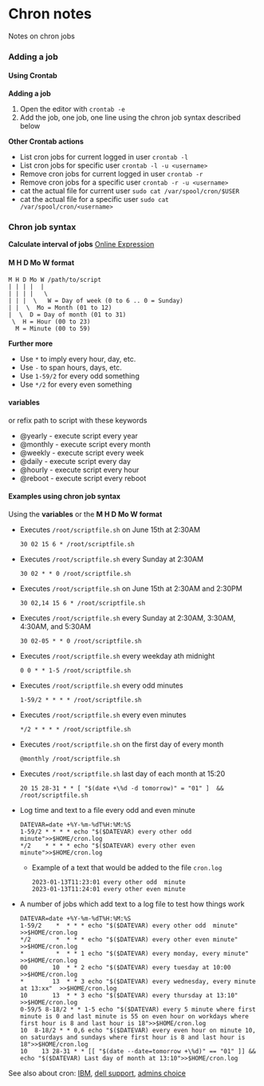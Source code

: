 # Chron notes

Notes on chron jobs

### Adding a job

#### Using Crontab

**Adding a job**

1. Open the editor with `crontab -e`
2. Add the job, one job, one line using the chron job syntax described below

**Other Crontab actions**

 - List cron jobs for current logged in user `crontab -l`
 - List cron jobs for specific user `crontab -l -u <username>`
 - Remove cron jobs for current logged in user `crontab -r`
 - Remove cron jobs for a specific user `crontab -r -u <username>`
 - cat the actual file for current user `sudo cat /var/spool/cron/$USER`
 - cat the actual file for a specific user `sudo cat /var/spool/cron/<username>`

### Chron job syntax


**Calculate interval of jobs** [Online Expression](https://cronexpressiontogo.com/every-odd-minute)

#### M H D Mo W format
```
M H D Mo W /path/to/script
| | | |  | 
| | | |   \
| | |  \   W = Day of week (0 to 6 .. 0 = Sunday)  
| |  \  Mo = Month (01 to 12)
|  \  D = Day of month (01 to 31)
 \  H = Hour (00 to 23)
  M = Minute (00 to 59)
```

**Further more** 
 - Use `*` to imply every hour, day, etc.
 - Use `-` to span hours, days, etc.
 - Use `1-59/2` for every odd something
 - Use `*/2` for every even something


#### variables

or refix path to script with these keywords
- @yearly - execute script every year
- @monthly - execute script every month
- @weekly - execute script every week
- @daily - execute script every day
- @hourly - execute script every hour
- @reboot - execute script every reboot

#### Examples using chron job syntax

Using the **variables** or the **M H D Mo W format**
 
 - Executes `/root/scriptfile.sh` on June 15th at 2:30AM
   ```
   30 02 15 6 * /root/scriptfile.sh
   ```
- Executes `/root/scriptfile.sh` every Sunday at 2:30AM
   ```
   30 02 * * 0 /root/scriptfile.sh
   ```
- Executes `/root/scriptfile.sh` on June 15th at 2:30AM and 2:30PM
   ```
   30 02,14 15 6 * /root/scriptfile.sh
   ```
- Executes `/root/scriptfile.sh` every Sunday at 2:30AM, 3:30AM, 4:30AM, and 5:30AM
   ```
   30 02-05 * * 0 /root/scriptfile.sh
   ```
- Executes `/root/scriptfile.sh` every weekday ath midnight
   ```
   0 0 * * 1-5 /root/scriptfile.sh
   ```
- Executes `/root/scriptfile.sh` every odd minutes
   ```
   1-59/2 * * * * /root/scriptfile.sh
   ```
- Executes `/root/scriptfile.sh` every even minutes
   ```
   */2 * * * * /root/scriptfile.sh
   ```

- Executes `/root/scriptfile.sh` on the first day of every month
   ```
   @monthly /root/scriptfile.sh
   ```
- Executes `/root/scriptfile.sh` last day of each month at 15:20
   ```
   20 15 28-31 * * [ "$(date +\%d -d tomorrow)" = "01" ]  && /root/scriptfile.sh
   ```
- Log time and text to a file every odd and even minute
   ```
   DATEVAR=date +%Y-%m-%dT%H:%M:%S
   1-59/2 * * * * echo "$($DATEVAR) every other odd  minute">>$HOME/cron.log 
   */2    * * * * echo "$($DATEVAR) every other even minute">>$HOME/cron.log 
   ```
   - Example of a text that would be added to the file `cron.log`
      ```
      2023-01-13T11:23:01 every other odd  minute
      2023-01-13T11:24:01 every other even minute
      ```
- A number of jobs which add text to a log file to test how things work
   ```
   DATEVAR=date +%Y-%m-%dT%H:%M:%S
   1-59/2    *  * * * echo "$($DATEVAR) every other odd  minute"                 >>$HOME/cron.log 
   */2       *  * * * echo "$($DATEVAR) every other even minute"                 >>$HOME/cron.log 
   *         *  * * 1 echo "$($DATEVAR) every monday, every minute"              >>$HOME/cron.log
   00       10  * * 2 echo "$($DATEVAR) every tuesday at 10:00                   >>$HOME/cron.log 
   *        13  * * 3 echo "$($DATEVAR) every wednesday, every minute at 13:xx"  >>$HOME/cron.log
   10       13  * * 3 echo "$($DATEVAR) every thursday at 13:10"                 >>$HOME/cron.log
   0-59/5 8-18/2 * * 1-5 echo "$($DATEVAR) every 5 minute where first minute is 0 and last minute is 55 on even hour on workdays where first hour is 8 and last hour is 18">>$HOME/cron.log
   10  8-18/2 * * 0,6 echo "$($DATEVAR) every even hour on minute 10, on saturdays and sundays where first hour is 8 and last hour is 18">>$HOME/cron.log
   10    13 28-31 * * [[ "$(date --date=tomorrow +\%d)" == "01" ]] &&  echo "$($DATEVAR) Last day of month at 13:10">>$HOME/cron.log
   ```




See also about cron: 
[IBM], [dell support], [admins choice]


[IBM]: https://www.ibm.com/docs/en/db2oc?topic=task-unix-cron-format
[dell support]: https://www.dell.com/support/kbdoc/en-is/000177157/how-to-configure-cron-jobs-on-redhat-enterprise-linux-rhel-6#issue1
[admins choice]: https://www.adminschoice.com/crontab-quick-reference